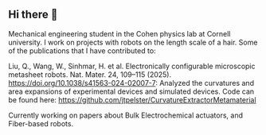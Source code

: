 ## Hi there 👋

Mechanical engineering student in the Cohen physics lab at Cornell university.
I work on projects with robots on the length scale of a hair.
Some of the publications that I have contributed to:

Liu, Q., Wang, W., Sinhmar, H. et al. Electronically configurable microscopic metasheet robots. Nat. Mater. 24, 109–115 (2025). https://doi.org/10.1038/s41563-024-02007-7:
Analyzed the curvatures and area expansions of experimental devices and simulated devices. Code can be found here: https://github.com/jtpelster/CurvatureExtractorMetamaterial

Currently working on papers about Bulk Electrochemical actuators, and Fiber-based robots.

<!--
**jtpelster/jtpelster** is a ✨ _special_ ✨ repository because its `README.md` (this file) appears on your GitHub profile.

Here are some ideas to get you started:

- 🔭 I’m currently working on ...
- 🌱 I’m currently learning ...
- 👯 I’m looking to collaborate on ...
- 🤔 I’m looking for help with ...
- 💬 Ask me about ...
- 📫 How to reach me: ...
- 😄 Pronouns: ...
- ⚡ Fun fact: ...
-->
